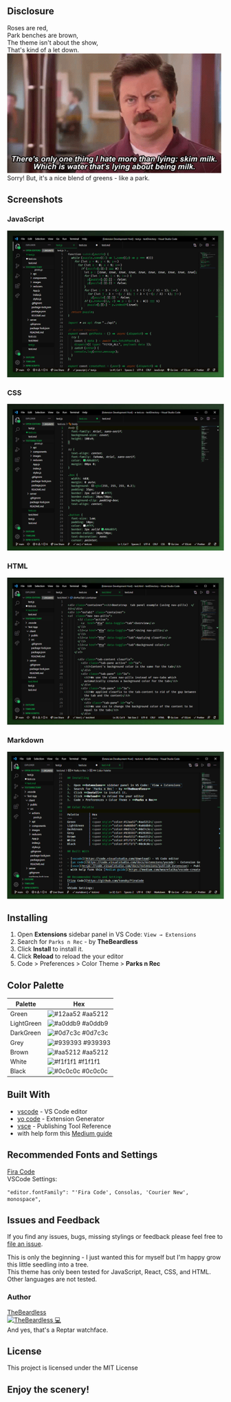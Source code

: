 ## Disclosure
Roses are red,  
Park benches are brown,  
The theme isn't about the show,  
That's kind of a let down.  
![RonSwansonGIF](/assets/RonSwansonGIF.gif)  
Sorry!
But, it's a nice blend of greens - like a park.

## Screenshots
### JavaScript
![codePreview](/assets/javascipt.png)
### CSS
![codePreview](/assets/css.png)
### HTML
![codePreview](/assets/html.png)
### Markdown
![codePreview](/assets/markdown.png)

## Installing

1.  Open **Extensions** sidebar panel in VS Code: `View → Extensions`
2.  Search for `Parks n Rec` - by **TheBeardless**
3.  Click **Install** to install it.
4.  Click **Reload** to reload the your editor
5.  Code > Preferences > Color Theme > **Parks n Rec**

## Color Palette

Palette      | Hex       
---          | ---       
Green        | ![#12aa52](https://placehold.it/35/12aa52/?text=+) #aa5212
LightGreen   | ![#a0ddb9](https://placehold.it/35/a0ddb9/?text=+) #a0ddb9
DarkGreen    | ![#0d7c3c](https://placehold.it/35/0d7c3c/?text=+) #0d7c3c
Grey         | ![#939393](https://placehold.it/35/939393/?text=+) #939393
Brown        | ![#aa5212](https://placehold.it/35/aa5212/?text=+) #aa5212
White        | ![#f1f1f1](https://placehold.it/35/f1f1f1/?text=+) #f1f1f1
Black        | ![#0c0c0c](https://placehold.it/35/0c0c0c/?text=+) #0c0c0c

## Built With

- [vscode](https://code.visualstudio.com/download) - VS Code editor
- [yo code](https://code.visualstudio.com/docs/extensions/yocode) - Extension Generator
- [vsce](https://code.visualstudio.com/docs/extensions/publish-extension) - Publishing Tool Reference
- with help form this [Medium guide](https://medium.com/wearelaika/vscode-create-your-own-custom-theme-extension-96c67bd753f6)
  
## Recommended Fonts and Settings
[Fira Code](https://github.com/tonsky/FiraCode  
)  
VSCode Settings:
```
"editor.fontFamily": "'Fira Code', Consolas, 'Courier New', monospace",
```

## Issues and Feedback
If you find any issues, bugs, missing stylings or feedback please feel free to [file an issue](https://github.com/me/mytheme/issues).

This is only the beginning - I just wanted this for myself but I'm happy grow this little seedling into a tree.  
This theme has only been tested for JavaScript, React, CSS, and HTML. Other languages are not tested.

### Author

[TheBeardless](https://github.com/TheBeardless)  
[![TheBeardless 💻](https://avatars0.githubusercontent.com/u/12745493?s=60&v=4)](https://github.com/TheBeardless)  
And yes, that's a Reptar watchface.

## License

This project is licensed under the MIT License

## Enjoy the scenery!